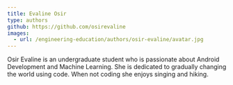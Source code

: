 ```yaml
---
title: Evaline Osir
type: authors
github: https://github.com/osirevaline
images:
  - url: /engineering-education/authors/osir-evaline/avatar.jpg
---
```

Osir Evaline is an undergraduate student who is passionate about Android Development and Machine Learning. She is dedicated to gradually changing the world using code. When not coding she enjoys singing and hiking.
